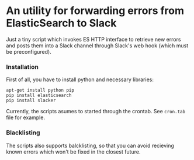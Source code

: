 # An utility for forwarding errors from ElasticSearch to Slack

Just a tiny script which invokes ES HTTP interface to retrieve new errors and posts them into a Slack channel through Slack's web hook (which must be preconfigured).

### Installation

First of all, you have to install python and necessary libraries:

```
apt-get install python pip
pip install elasticsearch
pip install slacker
```

Currently, the scripts asumes to started through the crontab. See `cron.tab` file for example.

### Blacklisting

The scripts also supports balcklisting, so that you can avoid recieving known errors which won't be fixed in the closest future.


